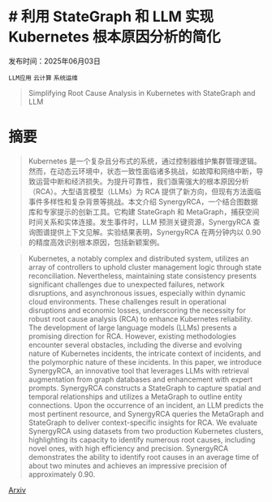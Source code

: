 # # 利用 StateGraph 和 LLM 实现 Kubernetes 根本原因分析的简化

发布时间：2025年06月03日

`LLM应用` `云计算` `系统运维`

> Simplifying Root Cause Analysis in Kubernetes with StateGraph and LLM

# 摘要

> Kubernetes 是一个复杂且分布式的系统，通过控制器维护集群管理逻辑。然而，在动态云环境中，状态一致性面临诸多挑战，如故障和网络中断，导致运营中断和经济损失。为提升可靠性，我们亟需强大的根本原因分析（RCA）。大型语言模型（LLMs）为 RCA 提供了新方向，但现有方法面临事件多样性和复杂背景等挑战。本文介绍 SynergyRCA，一个结合图数据库和专家提示的创新工具。它构建 StateGraph 和 MetaGraph，捕获空间时间关系和实体连接。发生事件时，LLM 预测关键资源，SynergyRCA 查询图谱提供上下文见解。实验结果表明，SynergyRCA 在两分钟内以 0.90 的精度高效识别根本原因，包括新颖案例。

> Kubernetes, a notably complex and distributed system, utilizes an array of controllers to uphold cluster management logic through state reconciliation. Nevertheless, maintaining state consistency presents significant challenges due to unexpected failures, network disruptions, and asynchronous issues, especially within dynamic cloud environments. These challenges result in operational disruptions and economic losses, underscoring the necessity for robust root cause analysis (RCA) to enhance Kubernetes reliability. The development of large language models (LLMs) presents a promising direction for RCA. However, existing methodologies encounter several obstacles, including the diverse and evolving nature of Kubernetes incidents, the intricate context of incidents, and the polymorphic nature of these incidents. In this paper, we introduce SynergyRCA, an innovative tool that leverages LLMs with retrieval augmentation from graph databases and enhancement with expert prompts. SynergyRCA constructs a StateGraph to capture spatial and temporal relationships and utilizes a MetaGraph to outline entity connections. Upon the occurrence of an incident, an LLM predicts the most pertinent resource, and SynergyRCA queries the MetaGraph and StateGraph to deliver context-specific insights for RCA. We evaluate SynergyRCA using datasets from two production Kubernetes clusters, highlighting its capacity to identify numerous root causes, including novel ones, with high efficiency and precision. SynergyRCA demonstrates the ability to identify root causes in an average time of about two minutes and achieves an impressive precision of approximately 0.90.

[Arxiv](https://arxiv.org/abs/2506.02490)